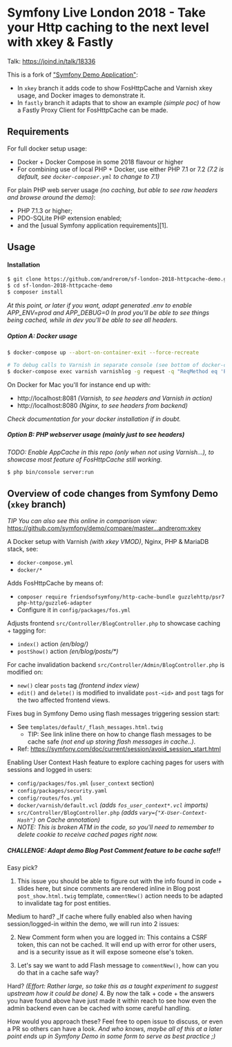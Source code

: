 Symfony Live London 2018 - Take your Http caching to the next level with xkey & Fastly
======================================================================================

Talk: https://joind.in/talk/18336

This is a fork of ["Symfony Demo Application"](https://github.com/symfony/demo):
- In `xkey` branch it adds code to show FosHttpCache and Varnish xkey usage, and Docker images to demonstrate it.
- In `fastly` branch it adapts that to show an example _(simple poc)_ of how a Fastly Proxy Client for FosHttpCache can be made.

Requirements
------------

For full docker setup usage:
  * Docker + Docker Compose in some 2018 flavour or higher
  * For combining use of local PHP + Docker, use either PHP 7.1 or 7.2 _(7.2 is default, see `docker-composer.yml` to change to 7.1)_


For plain PHP web server usage _(no caching, but able to see raw headers and browse around the demo)_:
  * PHP 7.1.3 or higher;
  * PDO-SQLite PHP extension enabled;
  * and the [usual Symfony application requirements][1].


Usage
-----


#### Installation

```bash
$ git clone https://github.com/andrerom/sf-london-2018-httpcache-demo.git
$ cd sf-london-2018-httpcache-demo
$ composer install
```

_At this point, or later if you want, adapt generated .env to enable APP_ENV=prod and APP_DEBUG=0
In prod you'll be able to see things being cached, while in dev you'll be able to see all headers._


##### Option A: Docker usage

```bash
$ docker-compose up --abort-on-container-exit --force-recreate

# To debug calls to Varnish in separate console (see bottom of docker-compose.yml for more info):
$ docker-compose exec varnish varnishlog -g request -q "ReqMethod eq 'PURGEKEYS'"
```

On Docker for Mac you'll for instance end up with:
- http://localhost:8081 _(Varnish, to see headers and Varnish in action)_
- http://localhost:8080 _(Nginx, to see headers from backend)_

_Check documentation for your docker installation if in doubt._

##### Option B: PHP webserver usage _(mainly just to see headers)_

_TODO: Enable AppCache in this repo (only when not using Varnish...), to showcase most feature of FosHttpCache still working._

```bash
$ php bin/console server:run
```


Overview of code changes from Symfony Demo (`xkey` branch)
----------------------------------------------------------

_TIP You can also see this online in comparison view:_ https://github.com/symfony/demo/compare/master...andrerom:xkey     

A Docker setup with Varnish _(with xkey VMOD)_,  Nginx, PHP & MariaDB stack, see:
- `docker-compose.yml`
- `docker/*`

Adds FosHttpCache by means of:
- `composer require friendsofsymfony/http-cache-bundle guzzlehttp/psr7 php-http/guzzle6-adapter`
- Configure it in `config/packages/fos.yml`

Adjusts frontend `src/Controller/BlogController.php` to showcase caching + tagging for:
- `index()` action _(en/blog/)_
- `postShow()` action _(en/blog/posts/*)_

For cache invalidation backend `src/Controller/Admin/BlogController.php` is modified on:
- `new()` clear `posts` tag _(frontend index view)_
- `edit()` and `delete()` is modified to invalidate `post-<id>` and `post` tags for the two affected frontend views.

Fixes bug in Symfony Demo using flash messages triggering session start:
- See `templates/default/_flash_messages.html.twig`
  - TIP: See link inline there on how to change flash messages to be cache safe _(not end up storing flash messages in cache..)_.
- Ref: https://symfony.com/doc/current/session/avoid_session_start.html

Enabling User Context Hash feature to explore caching pages for users with sessions and logged in users:
- `config/packages/fos.yml` (`user_context` section)
- `config/packages/security.yaml`
- `config/routes/fos.yml`
- `docker/varnish/default.vcl` _(adds `fos_user_context*.vcl` imports)_
- `src/Controller/BlogController.php` _(adds `vary={"X-User-Context-Hash"}` on Cache annotation)_
- _NOTE: This is broken ATM in the code, so you'll need to remember to delete cookie to receive cached pages right now._


##### CHALLENGE: Adapt demo Blog Post Comment feature to be cache safe!!

Easy pick?
1. This issue you should be able to figure out with the info found in code + slides here, but since comments are
   rendered inline in Blog post `post_show.html.twig` template, `commentNew()` action needs to be adapted to invalidate
   tag for post entities.  

Medium to hard?
_If cache where fully enabled also when having session/logged-in within the demo, we will run into 2 issues:

2. New Comment form when you are logged in: This contains a CSRF token, this can not be cached.
   It will end up with error for other users, and is a security issue as it will expose someone else's token.

3. Let's say we want to add Flash message to `commentNew()`, how can you do that in a cache safe way?

Hard? _(Effort: Rather large, so take this as a taught experiment to suggest upstream how it could be done)_
4. By now the talk + code + the answers you have found above have just made it within reach to see how even the
  admin backend even can be cached with some careful handling.


How would you approach these? Feel free to open issue to discuss, or even a PR so others can have a look.
_And who knows, maybe all of this at a later point ends up in Symfony Demo in some form to serve as best practice ;)_
